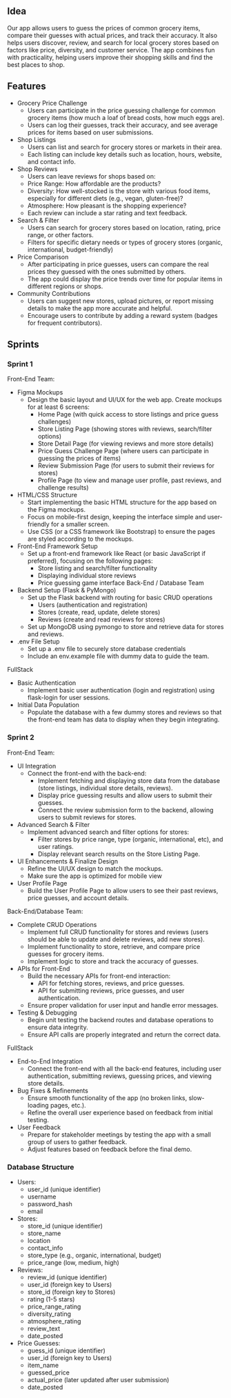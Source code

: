 ## Idea
Our app allows users to guess the prices of common grocery items, compare their guesses with actual prices, and track their accuracy. It also helps users discover, review, and search for local grocery stores based on factors like price, diversity, and customer service. The app combines fun with practicality, helping users improve their shopping skills and find the best places to shop.

## Features
- Grocery Price Challenge
    - Users can participate in the price guessing challenge for common grocery items (how much a loaf of bread costs, how much eggs are).
    - Users can log their guesses, track their accuracy, and see average prices for items based on user submissions.
- Shop Listings
    - Users can list and search for grocery stores or markets in their area.
    - Each listing can include key details such as location, hours, website, and contact info.
- Shop Reviews
    - Users can leave reviews for shops based on:
    - Price Range: How affordable are the products?
    - Diversity: How well-stocked is the store with various food items, especially for different diets (e.g., vegan, gluten-free)?
    - Atmosphere: How pleasant is the shopping experience?
    - Each review can include a star rating and text feedback.
- Search & Filter
    - Users can search for grocery stores based on location, rating, price range, or other factors. 
    - Filters for specific dietary needs or types of grocery stores (organic, international, budget-friendly) 
- Price Comparison
    - After participating in price guesses, users can compare the real prices they guessed with the ones submitted by others.
    - The app could display the price trends over time for popular items in different regions or shops.
- Community Contributions
    - Users can suggest new stores, upload pictures, or report missing details to make the app more accurate and helpful.
    - Encourage users to contribute by adding a reward system (badges for frequent contributors).

## Sprints
### Sprint 1
Front-End Team:
- Figma Mockups
    - Design the basic layout and UI/UX for the web app. Create mockups for at least 6 screens:
        - Home Page (with quick access to store listings and price guess challenges)
        - Store Listing Page (showing stores with reviews, search/filter options)
        - Store Detail Page (for viewing reviews and more store details)
        - Price Guess Challenge Page (where users can participate in guessing the prices of items)
        - Review Submission Page (for users to submit their reviews for stores)
        - Profile Page (to view and manage user profile, past reviews, and challenge results)
- HTML/CSS Structure
    - Start implementing the basic HTML structure for the app based on the Figma mockups.
    - Focus on mobile-first design, keeping the interface simple and user-friendly for a smaller screen.
    - Use CSS (or a CSS framework like Bootstrap) to ensure the pages are styled according to the mockups.
- Front-End Framework Setup
    - Set up a front-end framework like React (or basic JavaScript if preferred), focusing on the following pages:
        - Store listing and search/filter functionality
        - Displaying individual store reviews
        - Price guessing game interface
Back-End / Database Team
- Backend Setup (Flask & PyMongo)
    - Set up the Flask backend with routing for basic CRUD operations 
        - Users (authentication and registration)
        - Stores (create, read, update, delete stores)
        - Reviews (create and read reviews for stores)
    - Set up MongoDB using pymongo to store and retrieve data for stores and reviews.
- .env File Setup
    - Set up a .env file to securely store database credentials 
    - Include an env.example file with dummy data to guide the team.

FullStack
- Basic Authentication
     - Implement basic user authentication (login and registration) using flask-login for user sessions.
- Initial Data Population
    - Populate the database with a few dummy stores and reviews so that the front-end team has data to display when they begin integrating.

### Sprint 2
Front-End Team:
- UI Integration
    - Connect the front-end with the back-end:
        - Implement fetching and displaying store data from the database (store listings, individual store details, reviews).
        - Display price guessing results and allow users to submit their guesses.
        - Connect the review submission form to the backend, allowing users to submit reviews for stores.
- Advanced Search & Filter
    - Implement advanced search and filter options for stores:
        - Filter stores by price range, type (organic, international, etc), and user ratings.
        - Display relevant search results  on the Store Listing Page.
- UI Enhancements & Finalize Design
    - Refine the UI/UX design to match the mockups.
    - Make sure the app is optimized for mobile view
- User Profile Page
    - Build the User Profile Page to allow users to see their past reviews, price guesses, and account details.

Back-End/Database Team:
- Complete CRUD Operations
    - Implement full CRUD functionality for stores and reviews (users should be able to update and delete reviews, add new stores).
    - Implement functionality to store, retrieve, and compare price guesses for grocery items.
    - Implement logic to store and track the accuracy of guesses.
- APIs for Front-End
    - Build the necessary APIs for front-end interaction:
        - API for fetching stores, reviews, and price guesses.
        - API for submitting reviews, price guesses, and user authentication.
    - Ensure proper validation for user input and handle error messages.
- Testing & Debugging
    - Begin unit testing the backend routes and database operations to ensure data integrity.
    - Ensure API calls are properly integrated and return the correct data.

FullStack
- End-to-End Integration
    - Connect the front-end with all the back-end features, including user authentication, submitting reviews, guessing prices, and viewing store details.
- Bug Fixes & Refinements
    - Ensure smooth functionality of the app (no broken links, slow-loading pages, etc.).
    - Refine the overall user experience based on feedback from initial testing.
- User Feedback
    - Prepare for stakeholder meetings by testing the app with a small group of users to gather feedback.
    - Adjust features based on feedback before the final demo.

### Database Structure
- Users:
    - user_id (unique identifier)
    - username
    - password_hash
    - email
- Stores:
    - store_id (unique identifier)
    - store_name
    - location
    - contact_info
    - store_type (e.g., organic, international, budget)
    - price_range (low, medium, high)
- Reviews:
    - review_id (unique identifier)
    - user_id (foreign key to Users)
    - store_id (foreign key to Stores)
    - rating (1-5 stars)
    - price_range_rating
    - diversity_rating
    - atmosphere_rating
    - review_text
    - date_posted
- Price Guesses:
    - guess_id (unique identifier)
    - user_id (foreign key to Users)
    - item_name
    - guessed_price
    - actual_price (later updated after user submission)
    - date_posted
